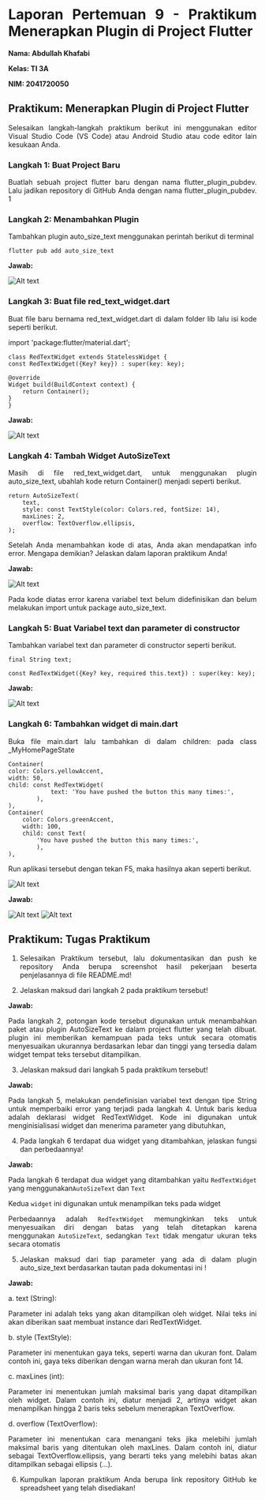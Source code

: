 <style>
    body {text-align: justify}
</style>

# <b>Laporan Pertemuan 9 - Praktikum Menerapkan Plugin di Project Flutter</b>
<b> Nama: Abdullah Khafabi

Kelas: TI 3A

NIM: 2041720050 </b>

## <b>Praktikum: Menerapkan Plugin di Project Flutter</b>

Selesaikan langkah-langkah praktikum berikut ini menggunakan editor Visual Studio Code (VS Code) atau Android Studio atau code editor lain kesukaan Anda.

### <b>Langkah 1: Buat Project Baru</b>

Buatlah sebuah project flutter baru dengan nama flutter_plugin_pubdev. Lalu jadikan repository di GitHub Anda dengan nama flutter_plugin_pubdev.
1

### <b>Langkah 2: Menambahkan Plugin</b>

Tambahkan plugin auto_size_text menggunakan perintah berikut di terminal

    flutter pub add auto_size_text

<b>Jawab:</b>

![Alt text](img/1.png)

### <b>Langkah 3: Buat file red_text_widget.dart</b>

Buat file baru bernama red_text_widget.dart di dalam folder lib lalu isi kode seperti berikut.

import 'package:flutter/material.dart';

    class RedTextWidget extends StatelessWidget {
    const RedTextWidget({Key? key}) : super(key: key);

    @override
    Widget build(BuildContext context) {
        return Container();
    }
    }

<b>Jawab:</b>

![Alt text](img/2.png)

### <b>Langkah 4: Tambah Widget AutoSizeText</b>

Masih di file red_text_widget.dart, untuk menggunakan plugin auto_size_text, ubahlah kode return Container() menjadi seperti berikut.

    return AutoSizeText(
        text,
        style: const TextStyle(color: Colors.red, fontSize: 14),
        maxLines: 2,
        overflow: TextOverflow.ellipsis,
    );

Setelah Anda menambahkan kode di atas, Anda akan mendapatkan info error. Mengapa demikian? Jelaskan dalam laporan praktikum Anda!

<b>Jawab:</b>

![Alt text](img/3.png)

Pada kode diatas error karena variabel text belum didefinisikan dan belum melakukan import untuk package auto_size_text.

### <b>Langkah 5: Buat Variabel text dan parameter di constructor</b>

Tambahkan variabel text dan parameter di constructor seperti berikut.

    final String text;

    const RedTextWidget({Key? key, required this.text}) : super(key: key);

<b>Jawab:</b>

![Alt text](img/4.png)

### <b>Langkah 6: Tambahkan widget di main.dart</b>

Buka file main.dart lalu tambahkan di dalam children: pada class _MyHomePageState

    Container(
    color: Colors.yellowAccent,
    width: 50,
    child: const RedTextWidget(
                text: 'You have pushed the button this many times:',
            ),
    ),
    Container(
        color: Colors.greenAccent,
        width: 100,
        child: const Text(
            'You have pushed the button this many times:',
            ),
    ),

Run aplikasi tersebut dengan tekan F5, maka hasilnya akan seperti berikut.

![Alt text](img/0.png)

<b>Jawab:</b>

![Alt text](img/5.png)
![Alt text](img/6.png)

## <b>Praktikum: Tugas Praktikum</b>

1. Selesaikan Praktikum tersebut, lalu dokumentasikan dan push ke repository Anda berupa screenshot hasil pekerjaan beserta penjelasannya di file README.md!

2. Jelaskan maksud dari langkah 2 pada praktikum tersebut!

<b>Jawab:</b>

Pada langkah 2, potongan kode tersebut digunakan untuk menambahkan paket atau plugin AutoSizeText ke dalam project flutter yang telah dibuat. plugin ini memberikan kemampuan pada teks untuk secara otomatis menyesuaikan ukurannya berdasarkan lebar dan tinggi yang tersedia dalam widget tempat teks tersebut ditampilkan.

3. Jelaskan maksud dari langkah 5 pada praktikum tersebut!

<b>Jawab:</b>

Pada langkah 5, melakukan pendefinisian variabel text dengan tipe String untuk memperbaiki error yang terjadi pada langkah 4. Untuk baris kedua adalah deklarasi widget RedTextWidget. Kode ini digunakan untuk menginisialisasi widget dan menerima parameter yang dibutuhkan,

4. Pada langkah 6 terdapat dua widget yang ditambahkan, jelaskan fungsi dan perbedaannya!

<b>Jawab:</b>

Pada langkah 6 terdapat dua widget yang ditambahkan yaitu `RedTextWidget` yang menggunakan`AutoSizeText` dan `Text`

Kedua `widget` ini digunakan untuk menampilkan teks pada widget

Perbedaannya adalah `RedTextWidget` memungkinkan teks untuk menyesuaikan diri dengan batas yang telah ditetapkan karena menggunakan `AutoSizeText`, sedangkan `Text` tidak mengatur ukuran teks secara otomatis

5. Jelaskan maksud dari tiap parameter yang ada di dalam plugin auto_size_text berdasarkan tautan pada dokumentasi ini !

<b>Jawab:</b>

a. text (String):

Parameter ini adalah teks yang akan ditampilkan oleh widget. Nilai teks ini akan diberikan saat membuat instance dari RedTextWidget.

b. style (TextStyle):

Parameter ini menentukan gaya teks, seperti warna dan ukuran font. Dalam contoh ini, gaya teks diberikan dengan warna merah dan ukuran font 14.

c. maxLines (int):

Parameter ini menentukan jumlah maksimal baris yang dapat ditampilkan oleh widget. Dalam contoh ini, diatur menjadi 2, artinya widget akan menampilkan hingga 2 baris teks sebelum menerapkan TextOverflow.

d. overflow (TextOverflow):

Parameter ini menentukan cara menangani teks jika melebihi jumlah maksimal baris yang ditentukan oleh maxLines. Dalam contoh ini, diatur sebagai TextOverflow.ellipsis, yang berarti teks yang melebihi batas akan ditampilkan sebagai ellipsis (...).

6. Kumpulkan laporan praktikum Anda berupa link repository GitHub ke spreadsheet yang telah disediakan!
